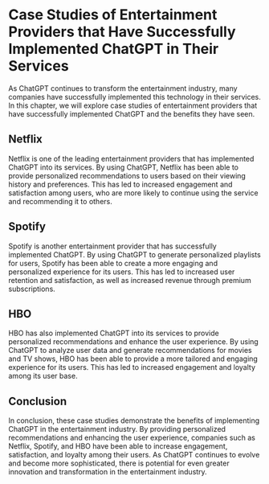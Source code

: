 Case Studies of Entertainment Providers that Have Successfully Implemented ChatGPT in Their Services
===============================================================================================================================================================

As ChatGPT continues to transform the entertainment industry, many companies have successfully implemented this technology in their services. In this chapter, we will explore case studies of entertainment providers that have successfully implemented ChatGPT and the benefits they have seen.

Netflix
-------

Netflix is one of the leading entertainment providers that has implemented ChatGPT into its services. By using ChatGPT, Netflix has been able to provide personalized recommendations to users based on their viewing history and preferences. This has led to increased engagement and satisfaction among users, who are more likely to continue using the service and recommending it to others.

Spotify
-------

Spotify is another entertainment provider that has successfully implemented ChatGPT. By using ChatGPT to generate personalized playlists for users, Spotify has been able to create a more engaging and personalized experience for its users. This has led to increased user retention and satisfaction, as well as increased revenue through premium subscriptions.

HBO
---

HBO has also implemented ChatGPT into its services to provide personalized recommendations and enhance the user experience. By using ChatGPT to analyze user data and generate recommendations for movies and TV shows, HBO has been able to provide a more tailored and engaging experience for its users. This has led to increased engagement and loyalty among its user base.

Conclusion
----------

In conclusion, these case studies demonstrate the benefits of implementing ChatGPT in the entertainment industry. By providing personalized recommendations and enhancing the user experience, companies such as Netflix, Spotify, and HBO have been able to increase engagement, satisfaction, and loyalty among their users. As ChatGPT continues to evolve and become more sophisticated, there is potential for even greater innovation and transformation in the entertainment industry.
